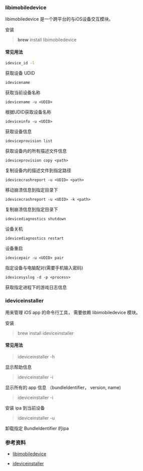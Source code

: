 

### libimobiledevice

libimobiledevice 是一个跨平台的与iOS设备交互模块。



安装

> **brew** install libimobiledevice



#### 常见用法

```sh
idevice_id -l
```

获取设备 UDID



```shell
idevicename
```

获取当前设备名称



```shell
idevicename -u <UDID>
```

根据UDID获取设备名称



```shell
ideviceinfo -u <UDID>
```

获取设备信息



```shell
ideviceprovision list
```

获取设备内的所有描述文件信息



```shell
ideviceprovision copy <path>
```

复制设备内的描述文件到指定路径



```shell
idevicecrashreport -u <UDID> <path>
```

移动崩溃信息到指定目录下



```shell
idevicecrashreport -u <UDID> -k <path>
```

复制崩溃信息到指定目录下



```shell
idevicediagnostics shutdown
```

设备关机



```shell
idevicediagnostics restart
```

设备重启



```shell
idevicepair -u <UDID> pair
```

指定设备与电脑配对(需要手机输入密码)



```
idevicesyslog -d -p <process>
```

获取指定进程下的游戏日志信息



### ideviceinstaller

用来管理 iOS app 的命令行工具， 需要依赖 libimobiledevice 模块。



安装

> brew install ideviceinstaller



#### 常见用法

>ideviceinstaller -h

显示帮助信息



> ideviceinstaller -i

显示所有的 app 信息 （bundleIdentifier， version, name)



> ideviceinstaller -i <ipa-file-path>

安装 ipa 到当前设备



> ideviceinstaller -u <bundle-identifier>

卸载指定 BundleIdentifier 的ipa





### 参考资料

- [libimobiledevice](https://github.com/libimobiledevice/libimobiledevice)

- [ideviceinstaller](https://github.com/libimobiledevice/ideviceinstaller)